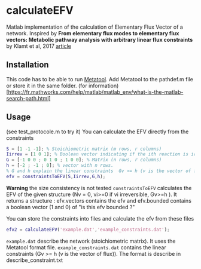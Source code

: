 # calculateEFV
Matlab implementation of the calculation of Elementary Flux Vector of a network.
Inspired by **From elementary flux modes to elementary flux vectors: Metabolic pathway analysis with arbitrary linear flux constraints** by Klamt et al, 2017 [article](https://journals.plos.org/ploscompbiol/article?id=10.1371/journal.pcbi.1005409#sec007)

## Installation
This code has to be able to run [Metatool](http://pinguin.biologie.uni-jena.de/bioinformatik/networks/). Add Metatool to the pathdef.m file or store it in the same folder. (for information)[https://fr.mathworks.com/help/matlab/matlab_env/what-is-the-matlab-search-path.html]

## Usage
(see test_protocole.m to try it)
You can calculate the EFV directly from the constraints
```Matlab
S = [1 -1 -1]; % Stoichiometric matrix (m rows, r columns)
Iirrev = [1 0 1]; % Boolean vector indicating if the ith reaction is irreversible (1) or not (0)
G = [-1 0 0 ; 0 1 0 ; 1 0 0]; % Matrix (n rows, r columns)
h = [-2 ; -1 ; 0]; % vector with n rows.
% G and h explain the linear constraints  Gv >= h (v is the vector of flux)
efv = constraintsToEFV(S,Iirrev,G,h);
```
**Warning** the size consistency is not tested
```constraintsToEFV``` calculates the EFV of the given structure (Nv = 0, vi>=0 if vi irreversible, Gv>=h ). It returns a structure : efv.vectors contains the efv and efv.bounded contains a boolean vector (1 and 0) of "is this efv bounded ?"

You can store the constraints into files and calculate the efv from these files
```Matlab
efv2 = calculateEFV('example.dat','example_constraints.dat');
```
```example.dat``` describe the network (stoichiometric matrix). It uses the Metatool format file.
```example_constraints.dat``` contains the linear constraints (Gv >= h (v is the vector of flux)). The format is describe in describe_constraint.txt

